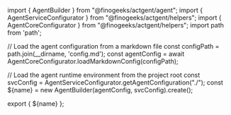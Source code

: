 
import { AgentBuilder } from "@finogeeks/actgent/agent";
import { AgentServiceConfigurator } from "@finogeeks/actgent/helpers";
import { AgentCoreConfigurator } from "@finogeeks/actgent/helpers";
import path from 'path';

// Load the agent configuration from a markdown file
const configPath = path.join(__dirname, 'config.md');
const agentConfig = await AgentCoreConfigurator.loadMarkdownConfig(configPath);

// Load the agent runtime environment from the project root
const svcConfig = AgentServiceConfigurator.getAgentConfiguration("./");
const ${name} = new AgentBuilder(agentConfig, svcConfig).create();

export { ${name} };